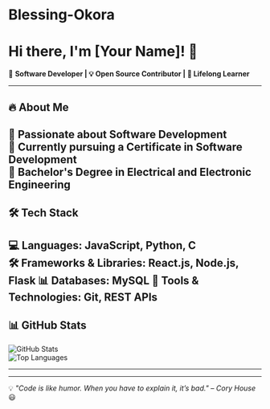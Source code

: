 # Blessing-Okora

# Hi there, I'm [Your Name]! 👋

🚀 **Software Developer | 💡 Open Source Contributor | 🎯 Lifelong Learner**  

---

## 🔥 About Me  
🔹 Passionate about Software Development  
🔹 Currently pursuing a Certificate in Software Development  
🔹 Bachelor's Degree in Electrical and Electronic Engineering  
---

## 🛠 Tech Stack  
💻 **Languages:** JavaScript, Python, C  
🛠 **Frameworks & Libraries:** React.js, Node.js, Flask 
📊 **Databases:** MySQL 
🚀 **Tools & Technologies:** Git, REST APIs  
---

## 📊 GitHub Stats  
![GitHub Stats]()  
![Top Languages]()  

---



---  

💡 *"Code is like humor. When you have to explain it, it’s bad." – Cory House* 😃
